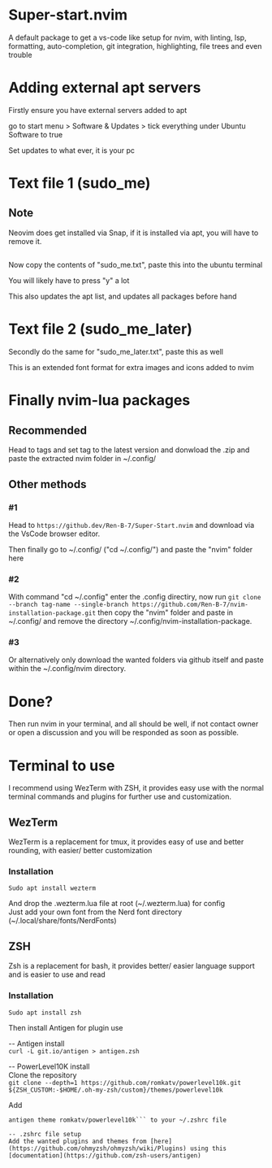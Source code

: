 # Super-start.nvim
A default package to get a vs-code like setup for nvim, with linting, lsp, formatting, auto-completion, git integration, highlighting, file trees and even trouble

# Adding external apt servers
Firstly ensure you have external servers added to apt

go to start menu > Software & Updates > tick everything under Ubuntu Software to true

Set updates to what ever, it is your pc

# Text file 1 (sudo_me)

## Note
Neovim does get installed via Snap, if it is installed via apt, you will have to remove it.
##
Now copy the contents of "sudo_me.txt", paste this into the ubuntu terminal

You will likely have to press "y" a lot

This also updates the apt list, and updates all packages before hand

# Text file 2 (sudo_me_later)
Secondly do the same for "sudo_me_later.txt", paste this as well

This is an extended font format for extra images and icons added to nvim

# Finally nvim-lua packages

## Recommended

Head to tags and set tag to the latest version and donwload the .zip and paste the extracted nvim folder in ~/.config/

## Other methods

### #1
Head to ```https://github.dev/Ren-B-7/Super-Start.nvim``` and download via the VsCode browser editor.

Then finally go to ~/.config/ ("cd ~/.config/") and paste the "nvim" folder here

### #2

With command "cd ~/.config" enter the .config directiry, now run ```git clone --branch tag-name --single-branch https://github.com/Ren-B-7/nvim-installation-package.git``` then copy the "nvim" folder and paste in ~/.config/ and remove the directory ~/.config/nvim-installation-package.

### #3
Or alternatively only download the wanted folders via github itself and paste within the ~/.config/nvim directory.

# Done?
Then run nvim in your terminal, and all should be well, if not contact owner or open a discussion and you will be responded as soon as possible.

# Terminal to use
I recommend using WezTerm with ZSH, it provides easy use with the normal terminal commands and plugins for further use and customization.

## WezTerm
WezTerm is a replacement for tmux, it provides easy of use and better rounding, with easier/ better customization

### Installation
```Sudo apt install wezterm```

And drop the .wezterm.lua file at root (~/.wezterm.lua) for config  
Just add your own font from the Nerd font directory (~/.local/share/fonts/NerdFonts)

## ZSH
Zsh is a replacement for bash, it provides better/ easier language support and is easier to use and read

### Installation
```Sudo apt install zsh```

Then install Antigen for plugin use  

-- Antigen install  
```curl -L git.io/antigen > antigen.zsh```

-- PowerLevel10K install  
Clone the repository  
```git clone --depth=1 https://github.com/romkatv/powerlevel10k.git ${ZSH_CUSTOM:-$HOME/.oh-my-zsh/custom}/themes/powerlevel10k```

Add  
```ZSH_THEME="powerlevel10k/powerlevel10k"  
antigen theme romkatv/powerlevel10k``` to your ~/.zshrc file

-- .zshrc file setup  
Add the wanted plugins and themes from [here](https://github.com/ohmyzsh/ohmyzsh/wiki/Plugins) using this [documentation](https://github.com/zsh-users/antigen)
